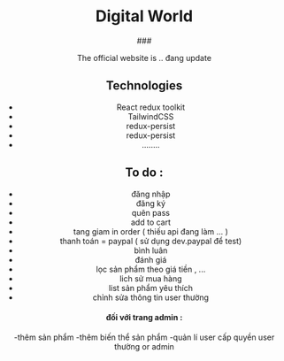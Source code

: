  <div style="text-align: center;">
<h1>Digital World</h1>
### 

The official website is .. đang update


## Technologies

- React redux toolkit
- TailwindCSS
- redux-persist 
- redux-persist
- ........
     
## To do : 
- đăng nhập
- đăng ký
- quên pass
- add to cart
- tang giam in order ( thiếu api đang làm ... )
- thanh toán = paypal ( sử dụng dev.paypal để test)
- bình luân
- đánh giá
- lọc sản phẩm theo giá tiền , ...
- lich sử mua hàng
- list sản phẩm yêu thích
- chỉnh sửa thông tin user thường


#### đối với trang admin :
-thêm sản phẩm
-thêm biến thể sản phẩm
-quản lí user cấp quyền user thường or admin
